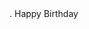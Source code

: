 
<html>

<head>
  <meta charset="utf-8">
  <meta name="viewport" content="width=device-width">
  <title>replit</title>.
  <link href="style.css" rel="stylesheet" type="text/css" />
  <script>
    alert("Halo Joaquin");
    alert("Saya mau ngomong sesuatu nih");
    alert("Hari ini kan tanggal 4 September");
    alert("Happy Birthday Ya");
  </script> 
</head>

<body>
  Happy Birthday
  <script src="script.js"></script>
</body>
